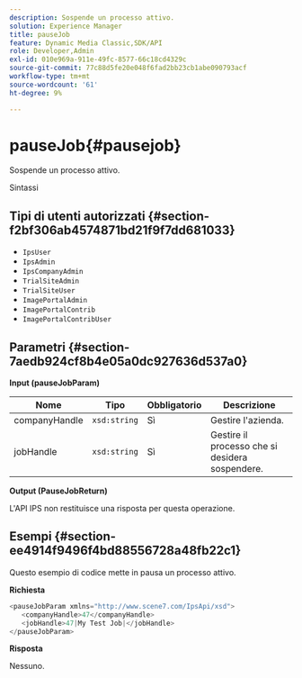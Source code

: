 ```yaml
---
description: Sospende un processo attivo.
solution: Experience Manager
title: pauseJob
feature: Dynamic Media Classic,SDK/API
role: Developer,Admin
exl-id: 010e969a-911e-49fc-8577-66c18cd4329c
source-git-commit: 77c88d5fe20e048f6fad2bb23cb1abe090793acf
workflow-type: tm+mt
source-wordcount: '61'
ht-degree: 9%

---
```


# pauseJob{#pausejob}

Sospende un processo attivo.

Sintassi

## Tipi di utenti autorizzati {#section-f2bf306ab4574871bd21f9f7dd681033}

* `IpsUser`
* `IpsAdmin`
* `IpsCompanyAdmin`
* `TrialSiteAdmin`
* `TrialSiteUser`
* `ImagePortalAdmin`
* `ImagePortalContrib`
* `ImagePortalContribUser`

## Parametri {#section-7aedb924cf8b4e05a0dc927636d537a0}

**Input (pauseJobParam)**

| Nome | Tipo | Obbligatorio | Descrizione |
|---|---|---|---|
| companyHandle | `xsd:string` | Sì | Gestire l&#39;azienda. |
| jobHandle | `xsd:string` | Sì | Gestire il processo che si desidera sospendere. |

**Output (PauseJobReturn)**

L&#39;API IPS non restituisce una risposta per questa operazione.

## Esempi {#section-ee4914f9496f4bd88556728a48fb22c1}

Questo esempio di codice mette in pausa un processo attivo.

**Richiesta**

```java
<pauseJobParam xmlns="http://www.scene7.com/IpsApi/xsd">
   <companyHandle>47</companyHandle>
   <jobHandle>47|My Test Job|</jobHandle>
</pauseJobParam>
```

**Risposta**

Nessuno.
